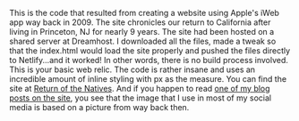 This is the code that resulted from creating a website using Apple's iWeb app way back in 2009. The site chronicles our return to California after living in Princeton, NJ for nearly 9 years. The site had been hosted on a shared server at Dreamhost. I downloaded all the files, made a tweak so that the index.html would load the site properly and pushed the files directly to Netlify...and it worked! In other words, there is no build process involved. This is your basic web relic. The code is rather insane and uses an incredible amount of inline styling with px as the measure. You can find the site at [Return of the Natives](https://returnofthenatives.netlify.app/). And if you happen to read [one of my blog posts on the site](https://returnofthenatives.netlify.app/bobs_blog/entries/2009/6/17), you see that the image that I use in most of my social media is based on a picture from way back then.

